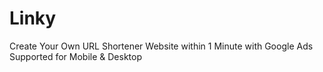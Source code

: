 # Linky
 Create Your Own URL Shortener Website within 1 Minute with Google Ads Supported for Mobile & Desktop
